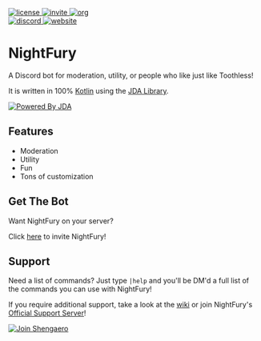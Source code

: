 
[invite]: https://img.shields.io/badge/invite-NightFury-blue.svg?style=flat-square
[license]: https://img.shields.io/badge/License-Apache-red.svg?style=flat-square
[org]: https://img.shields.io/badge/Organization-NightFuryBot-yellow.svg?style=flat-square
[website]: https://img.shields.io/website-up-down-green-red/http/shields.io.svg?label=NightFury.xyz

[discord-invite]:  https://discord.gg/XCmwxy8
[bot-invite]: https://discordapp.com/oauth2/authorize?client_id=263895505145298944&permissions=671211734&scope=bot
[jda-repo]: https://github.com/DV8FromTheWorld/JDA

[ ![license][] ](https://github.com/NightFuryBot/NightFury/blob/master/LICENSE.md)
[ ![invite][] ][bot-invite]
[ ![org][] ](https://github.com/NightFuryBot/)<br>
[ ![discord](https://discordapp.com/api/guilds/301012120613552138/widget.png) ][discord-invite]
[ ![website][] ](https://nightfury.xyz/)

# NightFury
A Discord bot for moderation, utility, or people who like just like Toothless!

It is written in 100% [Kotlin](https://github.com/JetBrains/kotlin) using the [JDA Library][jda-repo].

[ ![Powered By JDA](http://i.imgur.com/4Fhq6yQ.png) ][jda-repo]

## Features
- Moderation
- Utility
- Fun
- Tons of customization

## Get The Bot
Want NightFury on your server?

Click [here][bot-invite] to invite NightFury!

## Support
Need a list of commands? Just type `|help` and you'll be DM'd a full list of the commands
you can use with NightFury!

If you require additional support, take a look at the [wiki](https://github.com/NightFuryBot/NightFury/wiki)
or join NightFury's [Official Support Server][discord-invite]!

[![Join Shengaero](https://discordapp.com/api/guilds/301012120613552138/widget.png?style=banner2)][discord-invite]
